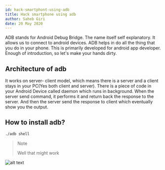 ```yaml
---
id: hack-smartphont-using-adb
title: Hack smartphone using adb
author: Saheb Giri
date: 20 May 2020
---
```


ADB stands for Android Debug Bridge. The name itself self explanatory. It allows us to connect to android devices. ADB helps in do all the thing that you do in your phone. This is primarily developed for android app developer. Enough of introduction, so let's make your hands dirty.

## Architecture of adb

It works on server- client model, which means there is a server and a client stays in your PC(Yes both client and server). There is a piece of code in your Android Device called daemon which runs in background. When the server send command, it performs it and return back the response to the server. And then the server send the response to client which eventually show you the output.

## How to install adb?

```sh
./adb shell
```
> Note
> 
> Well that might work

![alt text](https://images.unsplash.com/photo-1552068751-34cb5cf055b3?ixlib=rb-1.2.1&auto=format&fit=crop&w=1402&q=80 "Logo Title")
